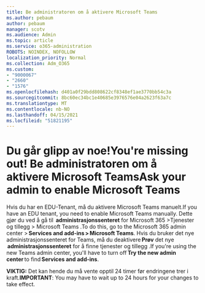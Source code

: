 ```yaml
---
title: Be administratoren om å aktivere Microsoft Teams
ms.author: pebaum
author: pebaum
manager: scotv
ms.audience: Admin
ms.topic: article
ms.service: o365-administration
ROBOTS: NOINDEX, NOFOLLOW
localization_priority: Normal
ms.collection: Adm_O365
ms.custom:
- "9000067"
- "2660"
- "1576"
ms.openlocfilehash: d401a0f29bdd808622cf8348ef1ae3770bb54c3a
ms.sourcegitcommit: 8bc60ec34bc1e40685e3976576e04a2623f63a7c
ms.translationtype: MT
ms.contentlocale: nb-NO
ms.lasthandoff: 04/15/2021
ms.locfileid: "51821195"
---
```

# <a name="youre-missing-out-ask-your-admin-to-enable-microsoft-teams"></a><span data-ttu-id="f45d2-102">Du går glipp av noe!</span><span class="sxs-lookup"><span data-stu-id="f45d2-102">You're missing out!</span></span> <span data-ttu-id="f45d2-103">Be administratoren om å aktivere Microsoft Teams</span><span class="sxs-lookup"><span data-stu-id="f45d2-103">Ask your admin to enable Microsoft Teams</span></span>

<span data-ttu-id="f45d2-104">Hvis du har en EDU-Tenant, må du aktivere Microsoft Teams manuelt.</span><span class="sxs-lookup"><span data-stu-id="f45d2-104">If you have an EDU tenant, you need to enable Microsoft Teams manually.</span></span> <span data-ttu-id="f45d2-105">Dette gjør du ved å gå til  **administrasjonssenteret** for Microsoft 365 >Tjenester og tillegg > Microsoft Teams .</span><span class="sxs-lookup"><span data-stu-id="f45d2-105">To do this, go to the Microsoft 365 admin center > **Services and add-ins > Microsoft Teams**.</span></span> <span data-ttu-id="f45d2-106">Hvis du bruker det nye administrasjonssenteret for Teams, må du deaktivere **Prøv** det nye    **administrasjonssenteret** for å finne tjenester og tillegg .</span><span class="sxs-lookup"><span data-stu-id="f45d2-106">If you're using the new Teams admin center, you'll have to turn off **Try the new admin center** to find **Services and add-ins**.</span></span> 

<span data-ttu-id="f45d2-107">**VIKTIG:** Det kan hende du må vente opptil 24 timer før endringene trer i kraft.</span><span class="sxs-lookup"><span data-stu-id="f45d2-107">**IMPORTANT**: You may have to wait up to 24 hours for your changes to take effect.</span></span>